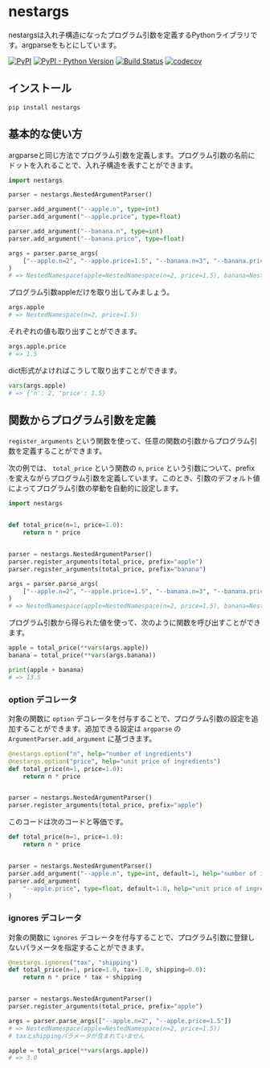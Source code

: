 # nestargs

nestargsは入れ子構造になったプログラム引数を定義するPythonライブラリです。argparseをもとにしています。

[![PyPI](https://img.shields.io/pypi/v/nestargs.svg)](https://pypi.org/project/nestargs/)
[![PyPI - Python Version](https://img.shields.io/pypi/pyversions/nestargs.svg)](https://pypi.org/project/nestargs/)
[![Build Status](https://travis-ci.com/speg03/nestargs.svg?branch=master)](https://travis-ci.com/speg03/nestargs)
[![codecov](https://codecov.io/gh/speg03/nestargs/branch/master/graph/badge.svg)](https://codecov.io/gh/speg03/nestargs)

## インストール

```
pip install nestargs
```

## 基本的な使い方

argparseと同じ方法でプログラム引数を定義します。プログラム引数の名前にドットを入れることで、入れ子構造を表すことができます。

```python
import nestargs

parser = nestargs.NestedArgumentParser()

parser.add_argument("--apple.n", type=int)
parser.add_argument("--apple.price", type=float)

parser.add_argument("--banana.n", type=int)
parser.add_argument("--banana.price", type=float)

args = parser.parse_args(
    ["--apple.n=2", "--apple.price=1.5", "--banana.n=3", "--banana.price=3.5"]
)
# => NestedNamespace(apple=NestedNamespace(n=2, price=1.5), banana=NestedNamespace(n=3, price=3.5))
```

プログラム引数appleだけを取り出してみましょう。

```python
args.apple
# => NestedNamespace(n=2, price=1.5)
```

それぞれの値も取り出すことができます。

```python
args.apple.price
# => 1.5
```

dict形式がよければこうして取り出すことができます。

```python
vars(args.apple)
# => {'n': 2, 'price': 1.5}
```

## 関数からプログラム引数を定義

`register_arguments` という関数を使って、任意の関数の引数からプログラム引数を定義することができます。

次の例では、 `total_price` という関数の `n`, `price` という引数について、prefixを変えながらプログラム引数を定義しています。このとき、引数のデフォルト値によってプログラム引数の挙動を自動的に設定します。

```python
import nestargs


def total_price(n=1, price=1.0):
    return n * price


parser = nestargs.NestedArgumentParser()
parser.register_arguments(total_price, prefix="apple")
parser.register_arguments(total_price, prefix="banana")

args = parser.parse_args(
    ["--apple.n=2", "--apple.price=1.5", "--banana.n=3", "--banana.price=3.5"]
)
# => NestedNamespace(apple=NestedNamespace(n=2, price=1.5), banana=NestedNamespace(n=3, price=3.5))
```

プログラム引数から得られた値を使って、次のように関数を呼び出すことができます。

```python
apple = total_price(**vars(args.apple))
banana = total_price(**vars(args.banana))

print(apple + banana)
# => 13.5
```

### option デコレータ

対象の関数に `option` デコレータを付与することで、プログラム引数の設定を追加することができます。追加できる設定は `argparse` の `ArgumentParser.add_argument` に基づきます。

```python
@nestargs.option("n", help="number of ingredients")
@nestargs.option("price", help="unit price of ingredients")
def total_price(n=1, price=1.0):
    return n * price


parser = nestargs.NestedArgumentParser()
parser.register_arguments(total_price, prefix="apple")
```

このコードは次のコードと等価です。

```python
def total_price(n=1, price=1.0):
    return n * price


parser = nestargs.NestedArgumentParser()
parser.add_argument("--apple.n", type=int, default=1, help="number of ingredients")
parser.add_argument(
    "--apple.price", type=float, default=1.0, help="unit price of ingredients"
)
```

### ignores デコレータ

対象の関数に `ignores` デコレータを付与することで、プログラム引数に登録しないパラメータを指定することができます。

```python
@nestargs.ignores("tax", "shipping")
def total_price(n=1, price=1.0, tax=1.0, shipping=0.0):
    return n * price * tax + shipping


parser = nestargs.NestedArgumentParser()
parser.register_arguments(total_price, prefix="apple")

args = parser.parse_args(["--apple.n=2", "--apple.price=1.5"])
# => NestedNamespace(apple=NestedNamespace(n=2, price=1.5))
# taxとshippingパラメータが含まれていません

apple = total_price(**vars(args.apple))
# => 3.0
```
